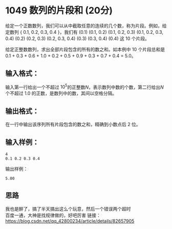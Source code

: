 # 1049 数列的片段和 (20分)
给定一个正数数列，我们可以从中截取任意的连续的几个数，称为片段。例如，给定数列 { 0.1, 0.2, 0.3, 0.4 }，我们有 (0.1) (0.1, 0.2) (0.1, 0.2, 0.3) (0.1, 0.2, 0.3, 0.4) (0.2) (0.2, 0.3) (0.2, 0.3, 0.4) (0.3) (0.3, 0.4) (0.4) 这 10 个片段。

给定正整数数列，求出全部片段包含的所有的数之和。如本例中 10 个片段总和是 0.1 + 0.3 + 0.6 + 1.0 + 0.2 + 0.5 + 0.9 + 0.3 + 0.7 + 0.4 = 5.0。

## 输入格式：
输入第一行给出一个不超过 $10^{5}$的正整数$N$，表示数列中数的个数，第二行给出$N$个不超过 1.0 的正数，是数列中的数，其间以空格分隔。

## 输出格式：
在一行中输出该序列所有片段包含的数之和，精确到小数点后 2 位。

## 输入样例：
```
4
0.1 0.2 0.3 0.4
```
      
    
输出样例：
```
5.00
```

## 思路
我也是醉了，搞了半天搞出这么个玩意，然后一个错误两个超时  
百度一通，大神是找规律做的，好吧厉害
链接：https://blog.csdn.net/qq_42800234/article/details/82657905